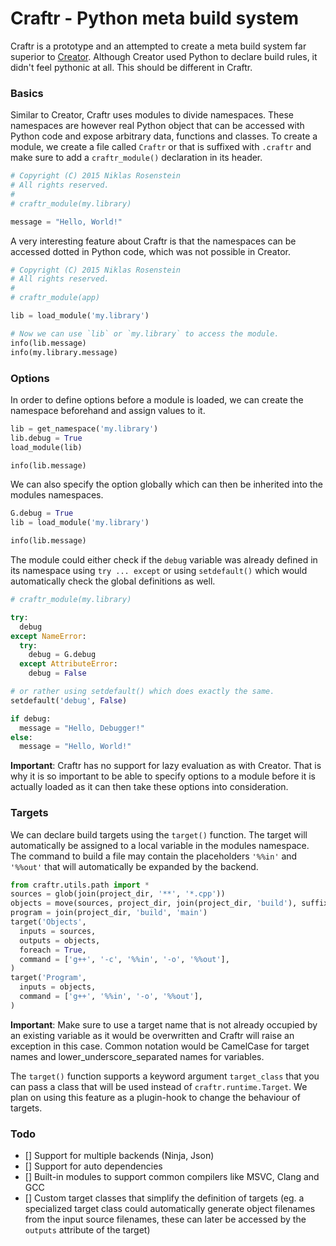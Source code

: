 # Craftr - Python meta build system

Craftr is a prototype and an attempted to create a meta build system
far superior to [Creator](https://github.com/creator-build/creator). 
Although Creator used Python to declare build rules, it didn't feel
pythonic at all. This should be different in Craftr.

### Basics

Similar to Creator, Craftr uses modules to divide namespaces. These
namespaces are however real Python object that can be accessed with
Python code and expose arbitrary data, functions and classes. To
create a module, we create a file called `Craftr` or that is suffixed
with `.craftr` and make sure to add a `craftr_module()` declaration
in its header.

```python
# Copyright (C) 2015 Niklas Rosenstein
# All rights reserved.
#
# craftr_module(my.library)

message = "Hello, World!"
```

A very interesting feature about Craftr is that the namespaces can
be accessed dotted in Python code, which was not possible in Creator.

```python
# Copyright (C) 2015 Niklas Rosenstein
# All rights reserved.
#
# craftr_module(app)

lib = load_module('my.library')

# Now we can use `lib` or `my.library` to access the module.
info(lib.message)
info(my.library.message)
```

### Options

In order to define options before a module is loaded, we can create
the namespace beforehand and assign values to it.

```python
lib = get_namespace('my.library')
lib.debug = True
load_module(lib)

info(lib.message)
```

We can also specify the option globally which can then be inherited
into the modules namespaces.

```python
G.debug = True
lib = load_module('my.library')

info(lib.message)
```

The module could either check if the `debug` variable was already
defined in its namespace using `try ... except` or using `setdefault()`
which would automatically check the global definitions as well.

```python
# craftr_module(my.library)

try:
  debug
except NameError:
  try:
    debug = G.debug
  except AttributeError:
    debug = False

# or rather using setdefault() which does exactly the same.
setdefault('debug', False)

if debug:
  message = "Hello, Debugger!"
else:
  message = "Hello, World!"
```

__Important__: Craftr has no support for lazy evaluation as with Creator.
That is why it is so important to be able to specify options to a module
before it is actually loaded as it can then take these options into
consideration.

### Targets

We can declare build targets using the `target()` function. The target
will automatically be assigned to a local variable in the modules namespace.
The command to build a file may contain the placeholders `'%%in'` and
`'%%out'` that will automatically be expanded by the backend.

```python
from craftr.utils.path import *
sources = glob(join(project_dir, '**', '*.cpp'))
objects = move(sources, project_dir, join(project_dir, 'build'), suffix='o')
program = join(project_dir, 'build', 'main')
target('Objects',
  inputs = sources,
  outputs = objects,
  foreach = True,
  command = ['g++', '-c', '%%in', '-o', '%%out'],
)
target('Program',
  inputs = objects,
  command = ['g++', '%%in', '-o', '%%out'],
)
```

__Important__: Make sure to use a target name that is not already
occupied by an existing variable as it would be overwritten and Craftr
will raise an exception in this case. Common notation would be CamelCase
for target names and lower\_underscore\_separated names for variables.

The `target()` function supports a keyword argument `target_class` that
you can pass a class that will be used instead of `craftr.runtime.Target`.
We plan on using this feature as a plugin-hook to change the behaviour
of targets.

### Todo

- [] Support for multiple backends (Ninja, Json)
- [] Support for auto dependencies
- [] Built-in modules to support common compilers like MSVC, Clang and GCC
- [] Custom target classes that simplify the definition of targets (eg.
  a specialized target class could automatically generate object filenames
  from the input source filenames, these can later be accessed by the
  `outputs` attribute of the target)
